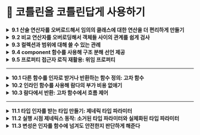 # 📌 코틀린을 코틀린답게 사용하기 

<details>
<summary><strong>9.1 산술 연산자를 오버로드해서 임의의 클래스에 대한 연산을 더 편리하게 만들기</strong></summary>
  
- 코틀린에서 관례를 사용하는 가장 단순한 예는 산술 연산자

## 9.1.1 plus, times, divide 등: 이항 산술 연산 오버로딩

```kotlin
data class Point(val x: Int, val y: Int) {
    operator fun plus(other: Point): Point {
        return Point(x + other.x, y + other.y)
    }
}
```

```kotlin
fun main() {
	val p1 = Point(10, 20)
	val p2 = Point(30, 40)
	println(p1 + p2) // 기호를 쓰면 plus 함수가 호출 
	// Point(x=40, y=60)
}
```

- `plus` 함수 앞에 `operator` 키워드를 붙여야 한다는 점
- 연산자를 오버로딩하는 함수 앞에는 반드시 `operator` 가 있어야함
- `operator` 키워드를 붙임으로 써 어떤 함수가 관례를 따르는 함수임을 명확히 할 수 있음
- 실수로 관례에서 사용하는 함수 이름을 사용하는 경우를 막아줌
- **함수 이름**(`plus`, `minus`, `times`, `div` 등)과 **`operator`** 키워드를 맞추면, 표준 연산자(`+`, `-`, `*`, `/`)를 그대로 사용 가능

## 9.1.2 연산을 적용한 다음에 그 결과를 바로 대입: 복합 연산자 오버로딩

- `plus` 와 같은 연산자를 오버로딩하면 코틀린은 `+` 연산자뿐 아니라 그와 관련 있는 연산자인 `+=` 도 자동으로 함께 지원 `+=` , `-=` 등의 연산자는 `복합 대입 연산자`라고 부름

## 9.1.3 피연산자가 1개뿐인 연산자: 단한 연산자 오버로딩

- 단항 연산자를 오버로딩하는 절차도 이항 연산자와 마찬가지
- 미리 정해진 이름의 함수를 선언하면서 `operator` 로 표시하면 됨

```kotlin
data class Point(val x: Int, val y: Int) {
    // -point
    operator fun unaryMinus(): Point =
        Point(-x, -y)

    // ++point
    operator fun inc(): Point =
        Point(x + 1, y + 1)

    // --point
    operator fun dec(): Point =
        Point(x - 1, y - 1)
}
```

```kotlin
fun main() {
    val p = Point(3, 5)

    val neg = -p
    println(neg)   // Point(x=-3, y=-5)

    val p2 = p.inc()    // 혹은 ++p
    println(p2)   // Point(x=4, y=6)

    var p3 = p
    p3++
    println(p3)   // Point(x=4, y=6)

    val p4 = p3.dec()   // 혹은 --p3
    println(p4)   // Point(x=3, y=5)
}
```
</details>

<details>
<summary><strong>9.2 비교 연산자를 오버로딩해서 객체들 사이의 관계를 쉽게 검사 </strong></summary>
	
- 코틀린에서는 산술 연산자와 마찬가지로 기본 타입 값뿐 아니라 모든 객체에 대해 비교 연산(`==`, `!=`, `>`, `<`) 등를 수행할 수 있음
- `equals`, `compareTo` 를 호출해야 하는 자바와 달리 코틀린에서는  `==` 비교 연산자를 직접 사용할 수 있어 비교 코드가 더 간결하며 이해하기 쉬움

## 9.2.1 동등성 연산자: equals

- 코틀린의 `==` 연산자는 내부적으로 `a?.equals(b) ?: (b === null)` 을 호출
- **참조 동일성**을 직접 비교하려면 `===` ,`!==` 사용

## 9.2.2 순서 연산자: compareTo (<, >, ≤, ≥)

- **`operator fun compareTo(other): Int`** 을 구현
- **양수/0/음수** 반환에 따라 <, ==, > 같은 연산자 지원
- **멤버 함수**로 직접 구현하거나, **확장 함수**로도 활용 가능
</details>


<details>
<summary><strong>9.3  컬렉션과 범위에 대해 쓸 수 있는 관례</strong></summary>
- 컬렉션을 다룰 때 가장 많이 쓰는 연산은 인덱스를 사용해 원소를 읽거나 쓰는 연산과 어떤 값이 컬렉션에 속해 있는지 검사하는 연산임

## 9.3.1 인덱스로 원소 접근: get과 set

- 코틀린 컬렉션(`List`, `Map` 등)는 `operator fun get(index)` 와 `operator fun set(index, value`) 를 제공해, 인덱스 연산자([]) 문법을 사용할 수 있게 해 줌
- **불변 컬렉션 vs 가변 컬렉션**
    - `List<T>` 는 읽기 전용이므로 `get(index)` 만 지원
    - `MutableList<T>` 는 `get` 과 `set` 둘 다 지원해 요소 변경이 가능

## 9.3.2 어떤 객체가 컬렉션에 들어있는지 검사: in 관례

- **`contains` 연산자 함수**
- 컬렉션(List, Set, Map 등)에는 `operator fun contains(element: T): Boolean` 가 정의되어 있어, 특정 원소가 컬렉션에 포함되어 있는지를 검사할 수 있음
- `in` 연산자는 내부적으로 `contains`호출

```kotlin
val nums = listOf(1, 2, 3)
println(2 in nums)    // nums.contains(2) → true
println(5 !in nums)   // !nums.contains(5) → true
```

- **불변 vs 가변 컬렉션**
    - `List<T>` / `Set<T>` 등 읽기 전용 컬렉션에서도 `contains` 만 있어 `in` 연산이 가능
    - `MutableList<T>` / `MutableSet<T>` 에도 동일하게 `in` / `!in` 사용 가능.
- **Map의 키 검사**
    - `Map<K, V>` 의 경우 `operator fun contains(key: K): Boolean` 가 키 검사용으로 정의되어 있음
    
    ```kotlin
    val map = mapOf("a" to 1, "b" to 2)
    if ("a" in map) { /* true */ }
    ```
    
- **문자열과 범위에도 적용**

```kotlin
"ell" in "Hello"  // true
```

## 9.3.3 객체로부터 범위 만들기: rangeTo와 rangeUtil 관례

- `a..b` 구문은 내부적으로 `a.rangeTo(b)`를 호출
- ex) `a..b` → `a.rangeTo(b)` (끝값 포함)
- `a until b` → 끝값 미포함 범위
- 커스텀 타입에 rangeTo/until을 정의하면 for (x in …) 같은 범위 반복을 직접 지원할 수 있습니다.

## 9.3.4 자신의 타입에 대해 루프 수행: iterator 관례

- **for-루프와 iterator**
    - Kotlin의 for (item in collection) 구문은 내부적으로 다음 과정을 거침
        - 대상 객체에 `operator fun iterator(): Iterator<T>` 가 있는지 확인
        - 반환된 `Iterator<T>`에서 `hasNext()`와 `next()`를 반복 호출
- **Iterator 인터페이스**
    
    ```kotlin
    interface Iterator<out T> {
      fun hasNext(): Boolean
      fun next(): T
    }
    ```
    
    - `hasNext()`가 `true`인 동안 `next()`를 호출해 순차적으로 요소를 꺼냄
</details>

<details>
<summary><strong>9.4 component 함수를 사용해 구조 분해 선언 제공</strong></summary>
	
- 구조 분해 선언를 사용하면 복합적인 값을 분해해서 별도의 여러 자역 변수를 한꺼번에 초기화할 수 있음
- 복합적인 값을 **여러 변수로 한꺼번에 분해**해서 초기화하는 문법
- 예: `val (name, age) = person`

---

- **작동 원리**
    - 구조 분해 선언은 `componentN()` 함수들을 호출하여 동작함.
    - 예를 들어, `val (a, b) = obj` → 내부적으로 `obj.component1()`과 `obj.component2()` 호출됨.

---

- **사용 조건**
    - 클래스에 `componentN()` 함수가 정의되어 있어야 함.
    - **`data class`**는 자동으로 `componentN()` 함수를 생성해줌.

```kotlin
class Point(val x: Int, val y: Int) {
    operator fun component1() = x
    operator fun component2() = y
}

val (x, y) = Point(10, 20)
```
</details>

<details>
<summary><strong>9.5 프로퍼티 접근자 로직 재활용: 위임 프로퍼티</strong></summary>
	
## 9.5.1 위임 프로퍼티의 기본 문법과 내부 동작

- **프로퍼티의 getter/setter 로직을 다른 객체에 위임**하는 방식
- 공통된 로직을 재사용할 수 있어 중복 제거와 코드 간결화에 유리함

```kotlin
val property by delegate
```

• `delegate`는 `getValue` / `setValue` 함수를 가진 객체여야 함

## 9.5.2 위임 프로퍼티 사용: by lazy()를 사용한 지연 초기화

- 지연 초기화는 객체의 일부분을 초기화하지 않고 남겨뒀다가 실제로 그 부분의 값이 필요할 경우 초기화할 때 흔히 쓰이는 패턴

```kotlin
val name: String by lazy {
    println("계산 중...")
    "Kotlin"
}
```

- **표준 위임 프로퍼티 종류**
    - `lazy` → 지연 초기화
    - `observable` → 값 변경 감지
    - `vetoable` → 변경 조건 검사
    - `Delegates.notNull<T>()`→ 반드시 나중에 초기화돼야 할 값에 사용
</details>

<hr>

<details>
<summary><strong>10.1 다른 함수를 인자로 받거나 반환하는 함수 정의: 고차 함수 </strong></summary>
	
- 코틀린에서는 람다나 함수 참조를 사용해 함수를 값으로 표현 할 수 있음

## 10.1.1 함수 타입은 람다의 파라미터 타입과 반환 타입을 지정한다.

- 함수를 인자로 받거나, 함수를 반환하는 함수를 고차 함수라고 함
- 코틀린에서는 람다식이나 함수 참조를 통해 함수를 값처럼 사용할 수 있음
- 람다의 매개변수 타입과 반환 타입을 명시하여 사용.

```kotlin
val sum: (Int, Int) -> Int = { x, y -> x + y }
```

## 10.1.2 인자로 전달 받은 함수 호출

- 고차 함수에서 함수를 인자로 전달받았다면, 해당 함수를 일반 함수처럼 호출하면 됨
- 전달받은 함수도 ()를 붙여 호출할 수 있음

```kotlin
fun twoAndThree(operation: (Int, Int) -> Int): Int {
    return operation(2, 3)
}

val sum = twoAndThree { a, b -> a + b }     // 5
val product = twoAndThree { a, b -> a * b } // 6
```

- `operation`이라는 파라미터는 `(Int, Int) -> Int` 타입의 함수
- `operation(2, 3)`처럼 일반 함수처럼 호출 가능

## 10.1.3 자바에서 코틀린 함수 타입 사용

- 코틀린의 함수 타입은 Java의 함수형 인터페이스와 호환됨.
- Java에서는 코틀린 함수 타입을 직접 사용할 수는 없지만, Function 인터페이스나 람다로 전달 가능함.

```kotlin
// kotlin 
fun process(operation: (Int, Int) -> Int): Int {
    return operation(4, 2)
}
```

```java
//java
int result = KotlinKt.process((a, b) -> a + b);
```

- SAM 변환 (Single Abstract Method)
    - 자바에서는 함수형 인터페이스(메서드가 하나인 인터페이스)를 사용하여 코틀린 함수 타입을 전달받을 수 있음
    - 자바의 람다는 이런 인터페이스를 구현한 익명 객체로 자동 변환됨 → SAM 변환

```kotlin
// kotlin 
fun interface IntBinaryOp {
    fun apply(x: Int, y: Int): Int
}

fun compute(op: IntBinaryOp): Int = op.apply(10, 5)
```

```java
// java
int result = KotlinKt.compute((x, y) -> x * y);
```

## 10.1.4 함수 타입의 파라미터에 대해 기본값을 지정할 수 있고, 널이 될 수도 있다.

- 함수 타입 파라미터도 기본값 지정 가능
    - 일반 파라미터처럼 함수 타입 파라미터에도 기본값을 설정할 수 있음
    - 함수 인자를 생략하면 기본으로 지정된 함수가 사용됨

```kotlin
fun greet(message: String, formatter: (String) -> String = { it.uppercase() }) {
    println(formatter(message))
}

greet("hello")                     // HELLO (기본값 사용)
greet("hello") { it.reversed() }  // olleh
```

- 함수 타입 파라미터도 nullable 가능
    - 함수 타입 파라미터에 `null`을 허용할 수도 있음.
    - 이 경우에는 `null` 체크 후 호출 필요

```kotlin
fun greetNullable(message: String, formatter: ((String) -> String)? = null) {
    val result = formatter?.invoke(message) ?: message
    println(result)
}

greetNullable("hello")                        // hello
greetNullable("hello") { it.capitalize() }    // Hello
```

## 10.1.5 함수를 함수에서 반환

- 코틀린에서는 **함수를 반환값으로 사용할 수 있음**
- 즉, **고차 함수는 함수를 반환**할 수도 있음
- 반환 타입은 (파라미터) -> 반환값 형태의 **함수 타입**

```kotlin
fun operation(): (Int) -> Int {
    return { it * 2 }
}

val result = operation()(3)  // 6
```

- `operation()`은 `(Int) -> Int` 타입의 함수를 반환
- 반환된 함수를 즉시 호출: `operation()(3)`

## 10.1.6 람다를 활용해 중복을 줄여 코드 재사용성 높이기

- *공통된 코드 흐름(템플릿)*은 유지하고, 다른 동작만 람다로 전달하여 중복 제거
- 템플릿 메서드 패턴을 람다로 간결하게 구현하는 방식

```kotlin
fun <T> withFileReader(file: File, block: (BufferedReader) -> T): T {
    return file.bufferedReader().use { reader ->
        block(reader)
    }
}
```

- `file.bufferedReader()`와 `use {}`는 **공통 로직**
- 실제 동작은 `block` 람다로 전달 받음

```kotlin
val lines = withFileReader(File("data.txt")) { reader ->
    reader.readLines()
}

val firstLine = withFileReader(File("data.txt")) { reader ->
    reader.readLine()
}
```
</details>

<details>
<summary><strong>10.2 인라인 함수를 사용해 람다의 부가 비용 없애기 </strong></summary>
	
- 보통 람다를 익명 클래스로 컴파일한다고 설명
- 그렇지만 람다식마다 새로운 클래스가 생기고 람다가 변수를 캡처한 경우 람다 정의가 포함된 코드를 호출하는 시점마다 새로운 객체가 생긴다는 뜻이라는 사실
- 이로 인해 부가 비용이 듬
- 따라서 람다를 사용하는 구현은 똑같은 코드를 직접 실행하는 함수보다 절 효율 적

## 10.2.1 인라이닝이 작동하는 방식

- 어떤 함수를 `inline`으로 선언하면 . 그 함수의 본문이 인라인이 됨
- 다른 말로 하면 함수를 호출하는 코드를 함수를 호출하는 바이트코드 재신에 함수 본문을 번역한 바이트코드로 컴파일 한다는 뜻

```kotlin
inline fun <T> synchronized(lock: Lock, action: () -> T): T {
  lock.lock()
  try {
    return action()
  } finally {
    lock.unloack()
  }
}

fun main() {
   val l = ReentrantLock()
   synchronized(1) {
   // 
   }
}
```

- 자바에서는 임의의 객체 대해 `synchronized` 를 사용할 수 있지만 이함수는 `Lock` 클래스의 인스턴스를 요구한다는 점

## 10.2.2 인라인 함수의 제약

- **재귀 호출(recursion) 금지**
    - 직접(recursive) 혹은 간접(recursive)으로 자기 자신을 호출할 수 없음
    - 컴파일러가 호출 지점에 함수 본문을 무한히 복사하게 되어 코드 팽창(infinite inlining)이 발생하기 때문
- **가상(virtual) 함수로 사용할 수 없음**
    - `open`, `abstract`, `override` 키워드를 붙인 함수는 `inline`으로 선언할 수 없음
    - 인터페이스나 추상 클래스의 멤버로도 선언할 수 없으며, 항상 `final` 상태여야 함
- **리플렉션(reflection) 제한**
    - 인라이닝된 함수 본문은 실제 바이트코드에 함수 호출 형태로 남아 있지 않기 때문에, 런타임에 :: 연산자로 참조하거나 `kotlin.reflect API`로 호출할 수 없음
- **람다 파라미터의 반환(return) 제약**
    - `inline` 함수 안에서 넘어온 람다 내에서는 “*비지역(non-local) 반환*” (return without label) 이 가능
    - 하지만 `noinline` 으로 표시된 람다에는 비지역 반환이 불가능하며, `crossinline` 을 붙이면 “non-local return” 자체가 금지됩니다.
- **지역(local) 클래스·함수 인라이닝 불가**
    - `inline` 함수 내부에 정의된 지역 클래스나 지역 함수는 인라이닝되지 않음
    - `inline` 함수는 어디까지나 호출 지점에 “본문”만 복사해 넣으므로, 지역 선언부 전체를 가져갈 수는 없음
</details>


<details>
<summary><strong>10.3 람다에서 반환: 고차 함수에서 흐름 제어</strong></summary>
	
## 10.3.1 람다 안의 retrun 문: 람다를 둘러싼 함수에서 반환

```kotlin
inline fun perform(times: Int, action: (Int) -> Unit) {
    for (i in 1..times) {
        action(i)
    }
    println("perform 끝")  // 이 코드는, 람다에서 비지역 반환이 일어나면 실행되지않음 
}

fun foo() {
    perform(5) { i ->
        if (i == 3) return        // non-local return: foo()를 즉시 종료
        println("i = $i")
    }
    println("foo 끝")             // 이 줄은 호출되지 x 
}

fun main() {
    foo()
    println("main 계속 실행")    // foo()가 return으로 바로 나가버렸기 때문에, 여전히 실행
}
```

## 10.3.2 람다로부터 반환: 레이블을 사용한 return

- `inline 고차 함수`에 넘긴 람다에서 `return`을 하면 기본적으로 **비지역 반환(non-local return)** 으로 동작해, 람다를 감싼 함수 전체가 종료됨
- 그런데 “람다 내부만 종료시키고 싶을 때” 는 **레이블(label)** 을 붙인 return 을 사용함

```kotlin
inline fun perform(times: Int, action: (Int) -> Unit) {
    for (i in 1..times) {
        action(i)
    }
    println("perform 끝")
}

fun exampleLabelReturn() {
    perform(5) lambda@{ i ->
        if (i == 3) return@lambda   // 이 return은 람다(lambda@)만 종료
        println("i = $i")
    }
    println("exampleLabelReturn 끝")  // 이 줄도 실행됨
}

fun main() {
    exampleLabelReturn()
}
```

## 10.3.3 익명 함수: 기본적으로 로컬 return

- `inline` 함수에 넘겨줄 때 람다 대신 **익명 함수**(anonymous function)를 사용하면, 그 안의 `return`은 언제나 **로컬 반환(local return)** 으로 동작
- 익명 함수 내부에서 return이 호출되면 **익명 함수 자체만** 빠져나가고, 이를 감싼 호출 함수나 상위 함수 전체는 종료되지 않음

```kotlin
inline fun perform(times: Int, action: (Int) -> Unit) {
    for (i in 1..times) {
        action(i)
    }
    println("perform 끝")
}

fun exampleAnonymousFunction() {
    perform(5, fun(i: Int) {
        if (i == 3) {
            println("i == 3: 익명 함수에서 return")  
            return    //  로컬 반환: 익명 함수만 종료
        }
        println("i = $i")
    })
    println("exampleAnonymousFunction 끝")  // 이 줄도 정상 실행
}

fun main() {
    exampleAnonymousFunction()
}

/*
i = 1
i = 2
i == 3: 익명 함수에서 return
i = 4
i = 5
perform 끝
exampleAnonymousFunction 끝
*/
```
</details>

<hr>
<details>
<summary><strong>11.1 타입 인자를 받는 타입 만들기: 제네릭 타입 파라미터</strong></summary>
	
- 제네릭스를 사용하면 타입 파라미터를 받는 타입을 정의할 수 있음

## 11.1.1 제네릭 타입과 함께 동작하는 함수와 프로퍼티

- 일반 클래스와 마찬가지로, 제네릭 클래스 안의 멤버 함수 시그니처에 T를 마음껏 쓸 수 있음

```kotlin
class Box<T>(private val value: T) {
    // T를 반환하는 함수
    fun getValue(): T = value

    // T를 파라미터로 받는 함수
    fun replace(newValue: T): Box<T> = Box(newValue)
}
```

## 11.1.2 제네릭 클래스를 홑화살괄호 구문을 사용해 선언한다

- 클래스·인터페이스·함수 이름 뒤에 <T>(또는 <A, B> 등)로 타입 파라미터 선언. 생성 시 <Int>처럼 명시하거나, 타입 추론으로 생략 가능

```kotlin
// 쌍(pair)을 담는 제네릭 클래스
class PairBox<A, B>(val first: A, val second: B)

// 함수에도 제네릭 선언 가능
fun <T> singleton(item: T): List<T> = listOf(item)

// 사용 예
val p: PairBox<String, Int> = PairBox("age", 30)
val list = singleton(true)     // List<Boolean>
```

## 11.1.3 제네릭 클래스나 함수가 사용할 수 있는 타입 제한: 타입 파라미터 제약

- SuperType 문법으로 T가 특정 타입(또는 인터페이스)을 상속/구현하도록 제한. where 절로 다중 제약도 가능.

```kotlin
// Comparable을 구현한 타입만 허용하는 정렬 리스트
class SortedList<T : Comparable<T>> {
    private val elements = mutableListOf<T>()
    fun add(item: T) {
        elements.add(item)
        elements.sort()
    }
    fun all(): List<T> = elements
}

// Number 타입만 허용하는 함수
fun <T : Number> half(value: T): Double = value.toDouble() / 2

// 사용 예
val sl = SortedList<Int>()
sl.add(5); sl.add(2); sl.add(8)
println(sl.all())           // [2, 5, 8]
println(half(9))            // 4.5
```

## 11.1.4 명시적으로 타입 파라미터를 널이 될 수 없는 타입으로 표시해서 널이 될수 있는 타입 인자 제외시키기

- 본 <T>는 nullable(Any?)도 허용. T : Any로 제한해 non-null 타입만 받도록 설정

```kotlin
// nullable 허용 버전: Box<String?> 가능
class NullableBox<T>(val value: T)

// non-null 전용 버전: Box<String?> 불가
class NotNullBox<T : Any>(val value: T)

// 사용 예
val nb1 = NullableBox<String?>(null)   // 허용
// val nb2 = NotNullBox<String?>(null) // 컴파일 에러!
val nb3 = NotNullBox("Hello")         // OK
```
</details>

<details>
<summary><strong>11.2 실행 시점 제네릭스 동작: 소거된 타입 파라미터와 실체화된 타입 파라미터</strong></summary>
	
## 11.2.1 실행 시점에 제네릭 클래스의 타입 정보를 찾을 때 한계: 타입 검사와 캐스팅

- 제네릭은 컴파일 시점에만 타입 정보를 유지하고, 실행 시점에는 타입 정보가 지워짐 이걸 `타입 소거(Type Erasure)` 라고 한다.
- 따라서 `List<String>`과 `List<Int>`는 실행 시점에는 동일한 타입(List) 으로 간주됨
- 이로 인해 발생하는 대표적인 제약
    - 타입 검사 시 구체적인 타입 파라미터를 사용할 수 없음
    
    ```kotlin
    if (value is List<String>) // ❌ 경고 발생: 실행 시점에 타입 정보 없음
    ```
    
    - **캐스팅** 시에도 타입 파라미터는 무시됨
    
    ```kotlin
    val strings = value as List<String> // 경고는 없지만, 런타임에 타입 체크 안됨
    ```
    

**???*캐스팅 시 타입 파라미터 무시됨 — 왜 문제가 되나???***

- Kotlin의 **제네릭 타입 파라미터는 실행 시점에 지워짐** → **타입 소거(Type Erasure)**

```kotlin
val strings = value as List<String>
```

- `value`가 실제로 `List<Any>`이거나 `List<Int>`라도 컴파일러는 경고 없이 통과함
- 하지만 런타임에는 `ClassCastException`이 발생할 수 있음.
    
    왜냐면 *JVM은 value가 List인지까지만 알고*, 그 안에 어떤 타입이 들어있는지는 모름.
    

- `as List<String>` 같이 **구체적인 제네릭 타입으로 캐스팅하는 건 매우 위험**함.
- *타입 안전성을 확보하려면 → reified 키워드 사용하거나, 타입 체크를 피해 로직을 설계해야 함*

## 11.2.2 실체화된 타입 파라미터를 사용하는 함수는 타입 인자를 실행 시점에 언급할 수 있다

- 앞에서 본 것처럼, 일반적인 제네릭은 타입 소거(Type Erasure) 때문에 실행 시점에 타입 정보를 알 수 없음.
- 그러나 inline 함수의 타입 파라미터에 `reified`를 붙이면, 실행 시점에도 타입 정보를 사용할 수 있음.
- 이를 통해 다음과 같은 작업이 가능해짐:
    - `is T`
    - `T::class`
    - `T::class.java`

```kotlin
inline fun <reified T> printTypeName(value: Any) {
    if (value is T) {
        println("value is of type ${T::class.simpleName}")
    } else {
        println("value is NOT of type ${T::class.simpleName}")
    }
}
```

- ***왜 inline 이 필요할까?***
    - `reified`는 **타입 정보를 바이트코드에 포함시켜야 하므로**, 반드시 함수가 `inline` 이어야 함
    - `inline` 없이 `reified`만 쓰면 컴파일 오류 발생

## 11.2.3 클래스 참조를 실체화된 타입 파라미터로 대신함으로써 java.lang.Class 파라미터 피하기

- 자바 스타일의 함수에서 타입 정보를 실행 시점에 사용하려면 보통 이렇게 함

```java
fun <T> loadService(clazz: Class<T>): T {
    return clazz.getDeclaredConstructor().newInstance()
}
```

- 코틀린에서는 `reified`를 쓰면 `Class<T>` 없이도 가능

```kotlin
inline fun <reified T> loadService(): T {
    return T::class.java.getDeclaredConstructor().newInstance()
}
```

- `T::class.java`는 **실체화된 타입 파라미터 T가 있어야만 가능**.
- 더 간결하고 타입 안전하며, **불필요한 인자 전달 없이 구현 가능**.

## 11.2.4 실체화된 타입 파라미터가 있는 접근자 정의

- Kotlin에서는 프로퍼티의 getter나 setter에 inline 함수와 reified 타입 파라미터를 사용할 수 있음
- 이를 통해 특정 타입인지 검사하거나 타입에 따라 동작을 다르게 하는 로직을 프로퍼티처럼 정의할 수 있음

```kotlin
val <T> List<T>.firstElementType: String
    inline get() = T::class.simpleName ?: "Unknown"
```

- 하지만 위 코드는 **컴파일되지 않음**.
- 왜냐하면 **`reified`는 inline ``함수에서만 사용할 수 있는데**, 일반 프로퍼티의 `getter`는 `inline`이 아니기 때문

```kotlin
inline val <reified T> List<T>.typeName: String
    get() = T::class.simpleName ?: "Unknown"
```

- 실제로는 **프로퍼티처럼 보이지만 `inline` 함수 형태**로 만들어야 함
</details>

<details>
<summary><strong>11.3 변성은 인자를 함수에 넘겨도 안전한지 판단하게 해준다</strong></summary>

- 변성 개념은 `List<String>`과 `List<Any>` 같이 기저 타입이 같고 타입 인자가 다른 여러 타입이 어떤 관계가 있는지 설명하는 개념

## 11.3.1 변성은 인자를 함수에 넘겨도 안전한지 판단하게 해준다.

- 코틀린의 **제네릭은 기본적으로 공변(covariant)하지 않음**
    
    예를 들어 List<String>은 List<Any>의 하위 타입이 아님
    
- 하지만 우리가 알고 있는 일반적인 타입 상속 관계(예: String → Any)와 달리, 제네릭 타입은 **타입 인자가 달라지면 무관한 타입으로 간주됨**

```kotlin
val strings = listOf("a", "b", "c")
printContents(strings) // 컴파일 오류 발생!
```

- 이유는 List<Any>와 List<String>은 별개의 타입으로 간주되므로, 타입 안전성 보장을 위해 허용되지 않음.

## 11.3.2 클래스, 타입, 하위 타입

- 클래스와 타입은 다름 코틀린에서는 한 클래스가 여러 타입을 가질 수 있음
- 특히 제네릭 클래스의 경우, 타입 인자에 따라 서로 다른 “타입”으로 간주됨

```kotlin
class Box<T>(val value: T)
```

- `Box<Int>` , `Box<String>` , `Box<Any>`

## 11.3.3 공변성은 하위 타입 관계를 유지한다.

- 공변성(covariance)
    - 하위 타입 관계가 유지되는 것을 의미함.
    - 즉, `String`이 `Any`의 하위 타입이라면, `Producer<String>`이 `Producer<Any>`의 하위 타입이 되도록 허용하는 것.

```kotlin
interface Producer<out T> {
    fun produce(): T
}
```

- `out T`는 *T를 반환(출력)*하는 데만 사용된다는 뜻.
- 코틀린 컴파일러는 T가 출력 전용(produced-only) 으로만 쓰인다는 걸 보장할 수 있으면 공변성을 허용함
- 이로 인해 하위 타입 관계가 유지될 수 있음
- 왜 공변성이 필요한가?
    - 타입 인자가 *읽기 전용(read-only)* 으로 사용될 때는 공변성 적용이 완전 안전
    - 따라서 `List<out T>`, `Sequence<out T>`처럼 코틀린의 표준 라이브러리에서도 적극적으로 사용됨

## 11.3.4 반공변성은 하위 타입 관계를 뒤집는다.

- 반공변성(Contravariance)이란?
    - 일반적으로 `String`은 `Any`의 하위 타입이야.
    - 그런데 `Consumer<Any>`가 `Consumer<String>`의 하위 타입이 되는 걸 반공변성이라 한다.
    - 즉, 타입 관계가 뒤집힌다는 뜻.
- 왜 타입 관계가 뒤집힐까?
    - `Consumer<T>`는 값을 받기만(consumes) 하는 역할이기 때문에
        
        → 더 일반적인 타입이어야 안전함
        
    - 예를 들어 `Consumer<Any>`는 모든 타입을 받을 수 있으니, `Consumer<String>`이 필요한 곳에 넣어도 문제 없이 동작할 수 있어.

```kotlin
interface Consumer<in T> {
    fun consume(item: T)
}
```

- `in T`는 *T를 입력 전용(consume-only)* 으로 사용하겠다는 의미
- 반공변성 적용을 통해 타입 관계를 뒤집을 수 있게 허용함

| **구분** | **키워드** | **방향성** | **설명** |
| --- | --- | --- | --- |
| 공변성 | out | 하위 → 상위 | 읽기 전용: Producer<String> → Producer<Any> |
| 반공변성 | in | 상위 → 하위 | 쓰기 전용: Consumer<Any> → Consumer<String> |
| 무변성 | 없음 | 관계 없음 | Box<String> ≠ Box<Any> |
</details>
